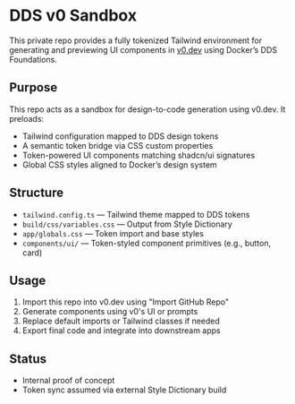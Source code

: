 # DDS v0 Sandbox

This private repo provides a fully tokenized Tailwind environment for generating and previewing UI components in [v0.dev](https://v0.dev) using Docker’s DDS Foundations.

## Purpose

This repo acts as a sandbox for design-to-code generation using v0.dev. It preloads:

- Tailwind configuration mapped to DDS design tokens
- A semantic token bridge via CSS custom properties
- Token-powered UI components matching shadcn/ui signatures
- Global CSS styles aligned to Docker’s design system

## Structure

- `tailwind.config.ts` — Tailwind theme mapped to DDS tokens
- `build/css/variables.css` — Output from Style Dictionary
- `app/globals.css` — Token import and base styles
- `components/ui/` — Token-styled component primitives (e.g., button, card)

## Usage

1. Import this repo into v0.dev using "Import GitHub Repo"
2. Generate components using v0's UI or prompts
3. Replace default imports or Tailwind classes if needed
4. Export final code and integrate into downstream apps

## Status

- Internal proof of concept
- Token sync assumed via external Style Dictionary build
